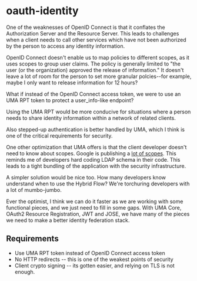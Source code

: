 # oauth-identity

One of the weaknesses of OpenID Connect is that it conflates the Authorization Server and the Resource Server. 
This leads to challenges when a client needs to call other services which have not been authorized 
by the person to access any identity information. 

OpenID Connect doesn't enable us to map policies to different scopes, as it uses scopes to group user claims. 
The policy is generally limited to "the user (or the organization) approved the release of information."
It doesn't leave a lot of room for the person to set more granular polcies--for example, maybe I only want 
to release information for 12 hours? 

What if instead of the OpenID Connect access token, we were to  use an UMA RPT token to protect a 
user_info-like endpoint?

Using the UMA RPT would be more conducive for situations where a person needs to share identity information 
within a network of  related clients. 

Also stepped-up authentication is better handled by  UMA, which I think is one of the critical requirements 
for security.  

One other optimization that UMA offers is that the client developer doesn't need to know about scopes. 
Google is publishing a [lot of scopes](http://gluu.co/google-scopes). This reminds me of developers hard 
coding LDAP schema in their code. This leads to a tight bundling of the application with the security 
infrastructure.

A simpler solution would be nice too. How many developers know understand when to use the Hybrid Flow? 
We're torchuring developers with a lot of mumbo-jumbo.

Ever the optimist, I think we can do it faster as we are working with some functional pieces, and we just 
need to fill in some gaps. With UMA Core, OAuth2 Resource Registration, JWT and JOSE, we have many 
of the pieces we need to make a better identity federation stack.

## Requirements

 - Use UMA RPT token instead of OpenID Connect access token
 - No HTTP redirects -- this is one of the weakest points of security
 - Client crypto signing -- its gotten easier, and relying on TLS is not enough.
 
